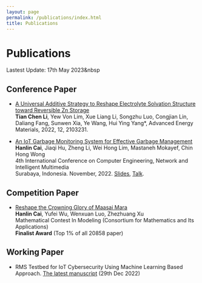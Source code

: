 ```yaml
---
layout: page
permalink: /publications/index.html
title: Publications
---
```


# Publications

Lastest Update: 17th May 2023&nbsp

## Conference Paper

- [A Universal Additive Strategy to Reshape Electrolyte Solvation Structure toward Reversible Zn Storage](https://tianchenli.com/mypaper/2022AEM.pdf)<br>**Tian Chen Li**, Yew Von Lim, Xue Liang Li, Songzhu Luo, Congjian Lin, Daliang Fang, Sunwen Xia, Ye Wang, Hui Ying Yang*, Advanced Energy Materials, 2022, 12, 2103231.

- [An IoT Garbage Monitoring System for Effective Garbage Management](https://caihanlin.com/mypaper/202208cenim.pdf)<br>**Hanlin Cai**, Jiaqi Hu, Zheng Li, Wei Hong Lim, Mastaneh Mokayef, Chin Hong Wong<br>4th International Conference on Computer Engineering, Network and Intelligent Multimedia<br>Surabaya, Indonesia. November, 2022. [Slides](https://caihanlin.com/mypaper/slides/2022-CENIM-Pre-v2.pdf), [Talk](https://youtu.be/-XIMa5-SaTk/).

## Competition Paper

- [Reshape the Crowning Glory of Maasai Mara](https://caihanlin.com/mypaper/modeling/202302COMAP.pdf)<br>**Hanlin Cai**, Yufei Wu, Wenxuan Luo, Zhezhuang Xu<br>Mathematical Contest In Modeling (Consortium for Mathematics and Its Applications)<br>**Finalist Award** (Top 1% of all 20858 paper)

## Working Paper

- RMS Testbed for IoT Cybersecurity Using Machine Learning Based Approach. [The latest manuscript](https://caihanlin.com/mypaper/202210camb.pdf) (29th Dec 2022)
